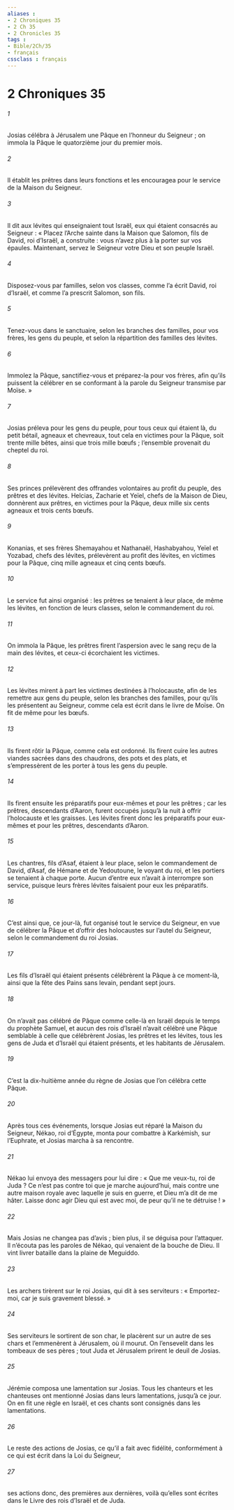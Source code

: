 ```yaml
---
aliases : 
- 2 Chroniques 35
- 2 Ch 35
- 2 Chronicles 35
tags : 
- Bible/2Ch/35
- français
cssclass : français
---
```


# 2 Chroniques 35

###### 1
Josias célébra à Jérusalem une Pâque en l’honneur du Seigneur ; on immola la Pâque le quatorzième jour du premier mois.
###### 2
Il établit les prêtres dans leurs fonctions et les encouragea pour le service de la Maison du Seigneur.
###### 3
Il dit aux lévites qui enseignaient tout Israël, eux qui étaient consacrés au Seigneur : « Placez l’Arche sainte dans la Maison que Salomon, fils de David, roi d’Israël, a construite : vous n’avez plus à la porter sur vos épaules. Maintenant, servez le Seigneur votre Dieu et son peuple Israël.
###### 4
Disposez-vous par familles, selon vos classes, comme l’a écrit David, roi d’Israël, et comme l’a prescrit Salomon, son fils.
###### 5
Tenez-vous dans le sanctuaire, selon les branches des familles, pour vos frères, les gens du peuple, et selon la répartition des familles des lévites.
###### 6
Immolez la Pâque, sanctifiez-vous et préparez-la pour vos frères, afin qu’ils puissent la célébrer en se conformant à la parole du Seigneur transmise par Moïse. »
###### 7
Josias préleva pour les gens du peuple, pour tous ceux qui étaient là, du petit bétail, agneaux et chevreaux, tout cela en victimes pour la Pâque, soit trente mille bêtes, ainsi que trois mille bœufs ; l’ensemble provenait du cheptel du roi.
###### 8
Ses princes prélevèrent des offrandes volontaires au profit du peuple, des prêtres et des lévites. Helcias, Zacharie et Yeïel, chefs de la Maison de Dieu, donnèrent aux prêtres, en victimes pour la Pâque, deux mille six cents agneaux et trois cents bœufs.
###### 9
Konanias, et ses frères Shemayahou et Nathanaël, Hashabyahou, Yeïel et Yozabad, chefs des lévites, prélevèrent au profit des lévites, en victimes pour la Pâque, cinq mille agneaux et cinq cents bœufs.
###### 10
Le service fut ainsi organisé : les prêtres se tenaient à leur place, de même les lévites, en fonction de leurs classes, selon le commandement du roi.
###### 11
On immola la Pâque, les prêtres firent l’aspersion avec le sang reçu de la main des lévites, et ceux-ci écorchaient les victimes.
###### 12
Les lévites mirent à part les victimes destinées à l’holocauste, afin de les remettre aux gens du peuple, selon les branches des familles, pour qu’ils les présentent au Seigneur, comme cela est écrit dans le livre de Moïse. On fit de même pour les bœufs.
###### 13
Ils firent rôtir la Pâque, comme cela est ordonné. Ils firent cuire les autres viandes sacrées dans des chaudrons, des pots et des plats, et s’empressèrent de les porter à tous les gens du peuple.
###### 14
Ils firent ensuite les préparatifs pour eux-mêmes et pour les prêtres ; car les prêtres, descendants d’Aaron, furent occupés jusqu’à la nuit à offrir l’holocauste et les graisses. Les lévites firent donc les préparatifs pour eux-mêmes et pour les prêtres, descendants d’Aaron.
###### 15
Les chantres, fils d’Asaf, étaient à leur place, selon le commandement de David, d’Asaf, de Hémane et de Yedoutoune, le voyant du roi, et les portiers se tenaient à chaque porte. Aucun d’entre eux n’avait à interrompre son service, puisque leurs frères lévites faisaient pour eux les préparatifs.
###### 16
C’est ainsi que, ce jour-là, fut organisé tout le service du Seigneur, en vue de célébrer la Pâque et d’offrir des holocaustes sur l’autel du Seigneur, selon le commandement du roi Josias.
###### 17
Les fils d’Israël qui étaient présents célébrèrent la Pâque à ce moment-là, ainsi que la fête des Pains sans levain, pendant sept jours.
###### 18
On n’avait pas célébré de Pâque comme celle-là en Israël depuis le temps du prophète Samuel, et aucun des rois d’Israël n’avait célébré une Pâque semblable à celle que célébrèrent Josias, les prêtres et les lévites, tous les gens de Juda et d’Israël qui étaient présents, et les habitants de Jérusalem.
###### 19
C’est la dix-huitième année du règne de Josias que l’on célébra cette Pâque.
###### 20
Après tous ces événements, lorsque Josias eut réparé la Maison du Seigneur, Nékao, roi d’Égypte, monta pour combattre à Karkémish, sur l’Euphrate, et Josias marcha à sa rencontre.
###### 21
Nékao lui envoya des messagers pour lui dire : « Que me veux-tu, roi de Juda ? Ce n’est pas contre toi que je marche aujourd’hui, mais contre une autre maison royale avec laquelle je suis en guerre, et Dieu m’a dit de me hâter. Laisse donc agir Dieu qui est avec moi, de peur qu’il ne te détruise ! »
###### 22
Mais Josias ne changea pas d’avis ; bien plus, il se déguisa pour l’attaquer. Il n’écouta pas les paroles de Nékao, qui venaient de la bouche de Dieu. Il vint livrer bataille dans la plaine de Meguiddo.
###### 23
Les archers tirèrent sur le roi Josias, qui dit à ses serviteurs : « Emportez-moi, car je suis gravement blessé. »
###### 24
Ses serviteurs le sortirent de son char, le placèrent sur un autre de ses chars et l’emmenèrent à Jérusalem, où il mourut. On l’ensevelit dans les tombeaux de ses pères ; tout Juda et Jérusalem prirent le deuil de Josias.
###### 25
Jérémie composa une lamentation sur Josias. Tous les chanteurs et les chanteuses ont mentionné Josias dans leurs lamentations, jusqu’à ce jour. On en fit une règle en Israël, et ces chants sont consignés dans les lamentations.
###### 26
Le reste des actions de Josias,
ce qu’il a fait avec fidélité,
conformément à ce qui est écrit dans la Loi du Seigneur,
###### 27
ses actions donc, des premières aux dernières,
voilà qu’elles sont écrites dans le Livre des rois d’Israël et de Juda.
